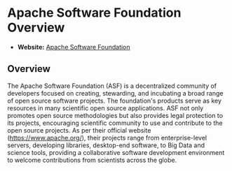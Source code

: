 # Apache Software Foundation Overview

- **Website:** [Apache Software Foundation](https://www.apache.org/)

## Overview

The Apache Software Foundation (ASF) is a decentralized community of developers focused on creating, stewarding, and incubating a broad range of open source software projects. The foundation's products serve as key resources in many scientific open source applications. ASF not only promotes open source methodologies but also provides legal protection to its projects, encouraging scientific community to use and contribute to the open source projects. As per their official website (<https://www.apache.org/>), their projects range from enterprise-level servers, developing libraries, desktop-end software, to Big Data and science tools, providing a collaborative software development environment to welcome contributions from scientists across the globe.
